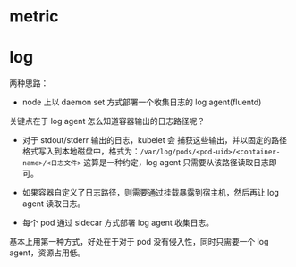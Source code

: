 # metric


# log

两种思路：

- node 上以 daemon set 方式部署一个收集日志的 log agent(fluentd)

关键点在于 log agent 怎么知道容器输出的日志路径呢？

 - 对于 stdout/stderr 输出的日志，kubelet 会 捕获这些输出，并以固定的路径格式写入到本地磁盘中，格式为：`/var/log/pods/<pod-uid>/<container-name>/<日志文件>`
   这算是一种约定，log agent 只需要从该路径读取日志即可。

 - 如果容器自定义了日志路径，则需要通过挂载暴露到宿主机，然后再让 log agent 读取日志。

- 每个 pod 通过 sidecar 方式部署 log agent 收集日志。

基本上用第一种方式，好处在于对于 pod 没有侵入性，同时只需要一个 log agent，资源占用低。